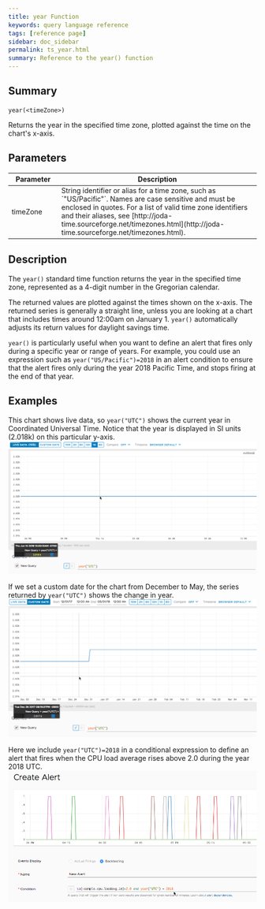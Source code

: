 ```yaml
---
title: year Function
keywords: query language reference
tags: [reference page]
sidebar: doc_sidebar
permalink: ts_year.html
summary: Reference to the year() function
---
```

## Summary
```
year(<timeZone>)
```
Returns the year in the specified time zone, plotted against the time on the chart's x-axis. 

## Parameters
<table>
<tbody>
<thead>
<tr><th width="20%">Parameter</th><th width="80%">Description</th></tr>
</thead>
<tr><td>timeZone</td>
<td markdown="span">
String identifier or alias for a time zone, such as `"US/Pacific"`. Names are case sensitive and must be enclosed in quotes. For a list of valid time zone identifiers and their aliases, see  [http://joda-time.sourceforge.net/timezones.html](http://joda-time.sourceforge.net/timezones.html).
</td></tr>
</tbody>
</table>


## Description

The `year()` standard time function returns the year in the specified time zone, represented as a 4-digit number in the Gregorian calendar. 

The returned values are plotted against the times shown on the x-axis. The returned series is generally a straight line, unless you are looking at a chart that includes times around 12:00am on January 1.
`year()` automatically adjusts its return values for daylight savings time.

`year()` is particularly useful when you want to define an alert that fires only during a specific year or range of years. For example, you could use an expression such as `year("US/Pacific")=2018` in an alert condition to ensure that the alert fires only during the year 2018 Pacific Time, and stops firing at the end of that year. 


## Examples

This chart shows live data, so `year("UTC")` shows the current year in Coordinated Universal Time. Notice that the year is displayed in SI units (2.018k) on this particular y-axis.  
![year](images/ts_year.png)

If we set a custom date for the chart from December to May, the series returned by `year("UTC")` shows the change in year.  
![year change](images/ts_year_change.png)

Here we include `year("UTC")=2018` in a conditional expression to define an alert that fires when the CPU load average rises above 2.0 during the year 2018 UTC. 
![year alert](images/ts_year_alert.png)
